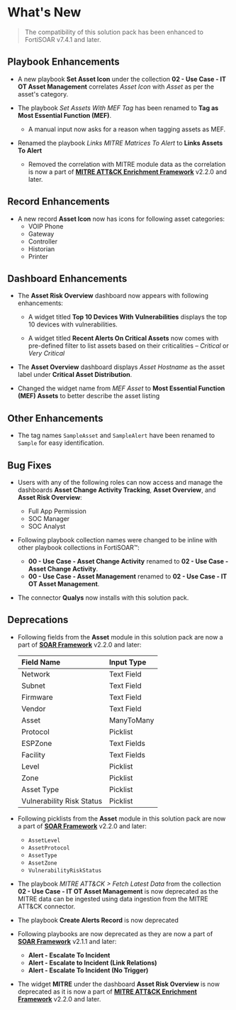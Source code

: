 # What's New

> The compatibility of this solution pack has been enhanced to FortiSOAR v7.4.1 and later.

## Playbook Enhancements

- A new playbook **Set Asset Icon** under the collection **02 - Use Case - IT OT Asset Management** correlates *Asset Icon* with *Asset* as per the asset's category.

- The playbook *Set Assets With MEF Tag* has been renamed to **Tag as Most Essential Function (MEF)**.
    - A manual input now asks for a reason when tagging assets as MEF.

- Renamed the playbook *Links MITRE Matrices To Alert* to **Links Assets To Alert**
    - Removed the correlation with MITRE module data as the correlation is now a part of [**MITRE ATT&CK Enrichment Framework**](https://fortisoar.contenthub.fortinet.com//detail.html?entity=mITREATT%26CKEnrichmentFramework&version=2.2.0&type=solutionpack) v2.2.0 and later.

## Record Enhancements

- A new record **Asset Icon** now has icons for following asset categories:
    - VOIP Phone
    - Gateway
    - Controller
    - Historian
    - Printer

## Dashboard Enhancements

- The **Asset Risk Overview** dashboard now appears with following enhancements:

    - A widget titled **Top 10 Devices With Vulnerabilities** displays the top 10 devices with vulnerabilities.

    - A widget titled **Recent Alerts On Critical Assets** now comes with pre-defined filter to list assets based on their criticalities &ndash; *Critical* or *Very Critical*

- The **Asset Overview** dashboard displays *Asset Hostname* as the asset label under **Critical Asset Distribution**.

- Changed the widget name from *MEF Asset* to **Most Essential Function (MEF) Assets** to better describe the asset listing
  
## Other Enhancements

- The tag names `SampleAsset` and `SampleAlert` have been renamed to `Sample` for easy identification.

## Bug Fixes
    
- Users with any of the following roles can now access and manage the dashboards **Asset Change Activity Tracking**, **Asset Overview**, and **Asset Risk Overview**:

    - Full App Permission
    - SOC Manager
    - SOC Analyst

- Following playbook collection names were changed to be inline with other playbook collections in FortiSOAR&trade;:
    - **00 - Use Case - Asset Change Activity** renamed to **02 - Use Case - Asset Change Activity**.
    - **00 - Use Case - Asset Management** renamed to **02 - Use Case - IT OT Asset Management**.

- The connector **Qualys** now installs with this solution pack.

## Deprecations

- Following fields from the **Asset** module in this solution pack are now a part of [**SOAR Framework**](https://fortisoar.contenthub.fortinet.com//detail.html?entity=sOARFramework&version=2.2.0&type=solutionpack) v2.2.0 and later:

    | Field Name                | Input Type  |
    |:--------------------------|:------------|
    | Network                   | Text Field  |
    | Subnet                    | Text Field  |
    | Firmware                  | Text Field  |
    | Vendor                    | Text Field  |
    | Asset                     | ManyToMany  |
    | Protocol                  | Picklist    |
    | ESPZone                   | Text Fields |
    | Facility                  | Text Fields |
    | Level                     | Picklist    |
    | Zone                      | Picklist    |
    | Asset Type                | Picklist    |
    | Vulnerability Risk Status | Picklist    |

- Following picklists from the **Asset** module in this solution pack are now a part of [**SOAR Framework**](https://fortisoar.contenthub.fortinet.com//detail.html?entity=sOARFramework&version=2.2.0&type=solutionpack) v2.2.0 and later:
    - `AssetLevel`
    - `AssetProtocol`
    - `AssetType`
    - `AssetZone`
    - `VulnerabilityRiskStatus`

- The playbook *MITRE ATT&CK > Fetch Latest Data* from the collection **02 - Use Case - IT OT Asset Management** is now deprecated as the MITRE data can be ingested using data ingestion from the MITRE ATT&CK connector.

- The playbook **Create Alerts Record** is now deprecated

- Following playbooks are now deprecated as they are now a part of [**SOAR Framework**](https://fortisoar.contenthub.fortinet.com//detail.html?entity=sOARFramework&version=2.1.1&type=solutionpack) v2.1.1 and later:
    - **Alert - Escalate To Incident**
    - **Alert - Escalate to Incident (Link Relations)**
    - **Alert - Escalate To Incident (No Trigger)**

- The widget **MITRE** under the dashboard **Asset Risk Overview** is now deprecated as it is now a part of [**MITRE ATT&CK Enrichment Framework**](https://fortisoar.contenthub.fortinet.com//detail.html?entity=mITREATT%26CKEnrichmentFramework&version=2.2.0&type=solutionpack) v2.2.0 and later.